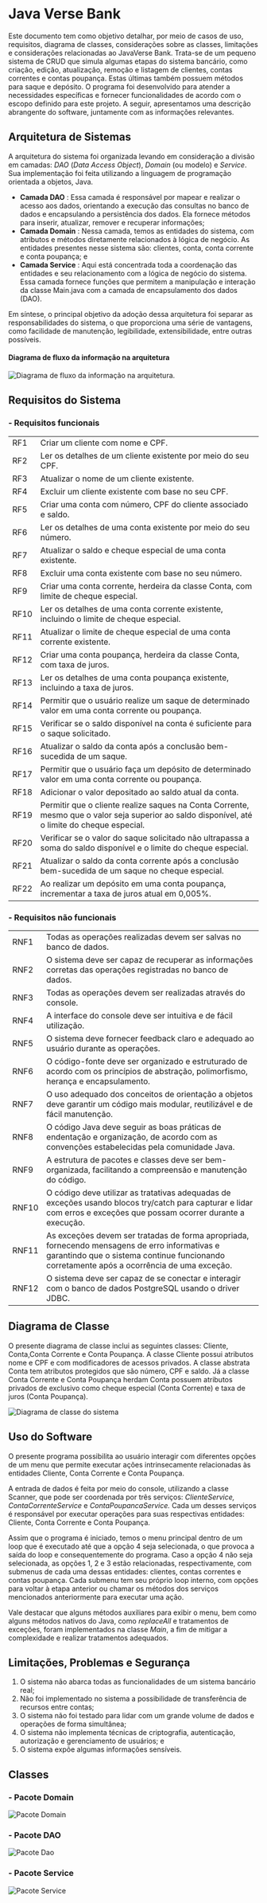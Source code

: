 # Java Verse Bank
Este documento tem como objetivo detalhar, por meio de casos de uso, requisitos, diagrama de classes, considerações sobre as classes, limitações e considerações relacionadas ao JavaVerse Bank. Trata-se de um pequeno sistema de CRUD que simula algumas etapas do sistema bancário, como criação, edição, atualização, remoção e listagem de clientes, contas correntes e contas poupança. Estas últimas também possuem métodos para saque e depósito. O programa foi desenvolvido para atender a necessidades específicas e fornecer funcionalidades de acordo com o escopo definido para este projeto. A seguir, apresentamos uma descrição abrangente do software, juntamente com as informações relevantes.


## Arquitetura de Sistemas
A arquitetura do sistema foi organizada levando em consideração a divisão em camadas:  _DAO_  (_Data Access Object_),  _Domain_  (ou modelo) e  _Service_. Sua implementação foi feita utilizando a linguagem de programação orientada a objetos, Java.
-   **Camada DAO**  : Essa camada é responsável por mapear e realizar o acesso aos dados, orientando a execução das consultas no banco de dados e encapsulando a persistência dos dados. Ela fornece métodos para inserir, atualizar, remover e recuperar informações;
-   **Camada Domain**  : Nessa camada, temos as entidades do sistema, com atributos e métodos diretamente relacionados à lógica de negócio. As entidades presentes nesse sistema são: clientes, conta, conta corrente e conta poupança; e
-   **Camada Service**  : Aqui está concentrada toda a coordenação das entidades e seu relacionamento com a lógica de negócio do sistema. Essa camada fornece funções que permitem a manipulação e interação da classe Main.java com a camada de encapsulamento dos dados (DAO).

Em síntese, o principal objetivo da adoção dessa arquitetura foi separar as responsabilidades do sistema, o que proporciona uma série de vantagens, como facilidade de manutenção, legibilidade, extensibilidade, entre outras possíveis.

#### Diagrama de fluxo da informação na arquitetura
![Diagrama de fluxo da informação na arquitetura.](https://github.com/AngeloSouzaOliveira/Banck-CRUD/blob/2f3c17de08e2dfeb4e067f4b93884fd268ad7b35/images_doc/fluxo.png)



## Requisitos do Sistema
### - Requisitos funcionais
| |                                                                                                               |
|------|------------------------------------------------------------------------------------------------------------------------------------------------|
| RF1  | Criar um cliente com nome e CPF. 
| RF2  | Ler os detalhes de um cliente existente por meio do seu CPF.                                                                                   |
| RF3  | Atualizar o nome de um cliente existente.                                                                                                      |
| RF4  | Excluir um cliente existente com base no seu CPF.                                                                                              |
| RF5  | Criar uma conta com número, CPF do cliente associado e saldo.                                                                                  |
| RF6  | Ler os detalhes de uma conta existente por meio do seu número.                                                                                 |
| RF7  | Atualizar o saldo e cheque especial de uma conta existente.                                                                                    |
| RF8  | Excluir uma conta existente com base no seu número.                                                                                            |
| RF9  | Criar uma conta corrente, herdeira da classe Conta, com limite de cheque especial.                                                             |
| RF10 | Ler os detalhes de uma conta corrente existente, incluindo o limite de cheque especial.                                                        |
| RF11 | Atualizar o limite de cheque especial de uma conta corrente existente.                                                                         |
| RF12 | Criar uma conta poupança, herdeira da classe Conta, com taxa de juros.                                                                         |
| RF13 | Ler os detalhes de uma conta poupança existente, incluindo a taxa de juros.                                                                    |
| RF14 | Permitir que o usuário realize um saque de determinado valor em uma conta corrente ou poupança.                                                |
| RF15 | Verificar se o saldo disponível na conta é suficiente para o saque solicitado.                                                                 |
| RF16 | Atualizar o saldo da conta após a conclusão bem-sucedida de um saque.                                                                          |
| RF17 | Permitir que o usuário faça um depósito de determinado valor em uma conta corrente ou poupança.                                                |
| RF18 | Adicionar o valor depositado ao saldo atual da conta.                                                                                          |
| RF19 | Permitir que o cliente realize saques na Conta Corrente, mesmo que o valor seja superior ao saldo disponível, até o limite do cheque especial. |
| RF20 | Verificar se o valor do saque solicitado não ultrapassa a soma do saldo disponível e o limite do cheque especial.                              |
| RF21 | Atualizar o saldo da conta corrente após a conclusão bem-sucedida de um saque no cheque especial.                                              |
| RF22 | Ao realizar um depósito em uma conta poupança, incrementar a taxa de juros atual em 0,005%.       
                                                                

    
      

### - Requisitos não funcionais
| |                                                                                                                            |
|-------|----------------------------------------------------------------------------------------------------------------------------------------------------------------------------------------------|
| RNF1  | Todas as operações realizadas devem ser salvas no banco de dados.   
| RNF2  | O sistema deve ser capaz de recuperar as informações corretas das operações registradas no banco de dados.                                                                                   |
| RNF3  | Todas as operações devem ser realizadas através do console.                                                                                                                                  |
| RNF4  | A interface do console deve ser intuitiva e de fácil utilização.                                                                                                                             |
| RNF5  | O sistema deve fornecer feedback claro e adequado ao usuário durante as operações.                                                                                                           |
| RNF6  | O código-fonte deve ser organizado e estruturado de acordo com os princípios de abstração, polimorfismo, herança e encapsulamento.                                                           |
| RNF7  | O uso adequado dos conceitos de orientação a objetos deve garantir um código mais modular, reutilizável e de fácil manutenção.                                                               |
| RNF8  | O código Java deve seguir as boas práticas de endentação e organização, de acordo com as convenções estabelecidas pela comunidade Java.                                                      |
| RNF9  | A estrutura de pacotes e classes deve ser bem-organizada, facilitando a compreensão e manutenção do código.                                                                                  |
| RNF10 | O código deve utilizar as tratativas adequadas de exceções usando blocos try/catch para capturar e lidar com erros e exceções que possam ocorrer durante a execução.                         |
| RNF11 | As exceções devem ser tratadas de forma apropriada, fornecendo mensagens de erro informativas e garantindo que o sistema continue funcionando corretamente após a ocorrência de uma exceção. |
| RNF12 | O sistema deve ser capaz de se conectar e interagir com o banco de dados PostgreSQL usando o driver JDBC.                                                                                    |


## Diagrama de Classe
O presente diagrama de classe inclui as seguintes classes: Cliente, Conta,Conta Corrente e Conta Poupança. A classe Cliente possui atributos nome e CPF e com modificadores de acessos privados. A classe abstrata Conta tem atributos protegidos que são número, CPF e saldo. Já a classe Conta Corrente e Conta Poupança herdam Conta possuem atributos privados de exclusivo como cheque especial (Conta Corrente) e taxa de juros (Conta Poupança).

![Diagrama de classe do sistema](https://github.com/AngeloSouzaOliveira/Banck-CRUD/blob/2f3c17de08e2dfeb4e067f4b93884fd268ad7b35/images_doc/diagrama_classe.png)

## Uso do Software
O presente programa possibilita ao usuário interagir com diferentes opções de um menu que permite executar ações intrinsecamente relacionadas às entidades Cliente, Conta Corrente e Conta Poupança.

A entrada de dados é feita por meio do console, utilizando a classe Scanner, que pode ser coordenada por três serviços:  _ClienteService, ContaCorrenteService_  e  _ContaPoupancaService._  Cada um desses serviços é responsável por executar operações para suas respectivas entidades: Cliente, Conta Corrente e Conta Poupança.

Assim que o programa é iniciado, temos o menu principal dentro de um loop que é executado até que a opção 4 seja selecionada, o que provoca a saída do loop e consequentemente do programa. Caso a opção 4 não seja selecionada, as opções 1, 2 e 3 estão relacionadas, respectivamente, com submenus de cada uma dessas entidades: clientes, contas correntes e contas poupança. Cada submenu tem seu próprio loop interno, com opções para voltar à etapa anterior ou chamar os métodos dos serviços mencionados anteriormente para executar uma ação.

Vale destacar que alguns métodos auxiliares para exibir o menu, bem como alguns métodos nativos do Java, como  _replaceAll_  e tratamentos de exceções, foram implementados na classe  _Main_, a fim de mitigar a complexidade e realizar tratamentos adequados.


## Limitações, Problemas e Segurança
 1. O sistema não abarca todas as funcionalidades de um sistema bancário real;
 2. Não foi implementado no sistema a possibilidade de transferência de recursos entre contas;
 3. O sistema não foi testado para lidar com um grande volume de dados e operações de forma simultânea;
 4. O sistema não implementa técnicas de criptografia, autenticação,
    autorização e gerenciamento de usuários; e
 5. O sistema expõe algumas informações sensíveis.

## Classes 
### - Pacote Domain  
![Pacote Domain](https://github.com/AngeloSouzaOliveira/Banck-CRUD/blob/2f3c17de08e2dfeb4e067f4b93884fd268ad7b35/images_doc/packageDomain.png)

### - Pacote DAO
![Pacote Dao](https://github.com/AngeloSouzaOliveira/Banck-CRUD/blob/2f3c17de08e2dfeb4e067f4b93884fd268ad7b35/images_doc/packageDao.png)

### - Pacote Service
![Pacote Service](https://github.com/AngeloSouzaOliveira/Banck-CRUD/blob/2f3c17de08e2dfeb4e067f4b93884fd268ad7b35/images_doc/packageService.png)
